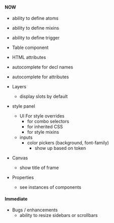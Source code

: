 #### NOW

- ability to define atoms
- ability to define mixins
- ability to define trigger
- Table component
- HTML attributes
- autocomplete for decl names
- autocomplete for attributes

- Layers

  - display slots by default

- style panel

  - UI For style overrides
    - for combo selectors
    - for inherited CSS
    - for style mixins
  - inputs
    - color pickers (background, font-family)
      - show up based on token

- Canvas

  - show title of frame

- Properties
  - see instances of components

#### Immediate

- Bugs / enhancements
  - ability to resize sidebars or scrollbars
